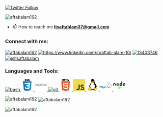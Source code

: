 

[![Twitter Follow](https://img.shields.io/twitter/follow/AftabCodes?style=social)](https://twitter.com/AftabCodes) <p align="left"><img src="https://komarev.com/ghpvc/?username=aftabalam162&label=Profile%20views&color=0e75b6&style=flat" alt="aftabalam162" /></p> 

- 📫 How to reach me **Itsaftablam37@gmail.com** 





<p align="left">  </p>


<h3 align="left">Connect with me:</h3>
<p align="left">
<a href="https://codepen.io/aftabalam162" target="blank"><img align="center" src="https://raw.githubusercontent.com/rahuldkjain/github-profile-readme-generator/master/src/images/icons/Social/codepen.svg" alt="aftabalam162" height="30" width="40" /></a>
<a href="https://linkedin.com/in/https://www.linkedin.com/in/aftab-alam-10/" target="blank"><img align="center" src="https://raw.githubusercontent.com/rahuldkjain/github-profile-readme-generator/master/src/images/icons/Social/linked-in-alt.svg" alt="https://www.linkedin.com/in/aftab-alam-10/" height="30" width="40" /></a>
<a href="https://stackoverflow.com/users/13403746" target="blank"><img align="center" src="https://raw.githubusercontent.com/rahuldkjain/github-profile-readme-generator/master/src/images/icons/Social/stack-overflow.svg" alt="13403746" height="30" width="40" /></a>
<a href="https://hashnode.com/@itsaftabalam" target="blank"><img align="center" src="https://raw.githubusercontent.com/rahuldkjain/github-profile-readme-generator/master/src/images/icons/Social/hashnode.svg" alt="@itsaftabalam" height="30" width="40" /></a>
</p>



<h3 align="left">Languages and Tools:</h3>
<p align="left"> <a href="https://www.gnu.org/software/bash/" target="_blank" rel="noreferrer"> <img src="https://www.vectorlogo.zone/logos/gnu_bash/gnu_bash-icon.svg" alt="bash" width="40" height="40"/> </a> <a href="https://www.w3schools.com/css/" target="_blank" rel="noreferrer"> <img src="https://raw.githubusercontent.com/devicons/devicon/master/icons/css3/css3-original-wordmark.svg" alt="css3" width="40" height="40"/> </a> <a href="https://expressjs.com" target="_blank" rel="noreferrer"> <img src="https://raw.githubusercontent.com/devicons/devicon/master/icons/express/express-original-wordmark.svg" alt="express" width="40" height="40"/> </a> <a href="https://git-scm.com/" target="_blank" rel="noreferrer"> <img src="https://www.vectorlogo.zone/logos/git-scm/git-scm-icon.svg" alt="git" width="40" height="40"/> </a> <a href="https://www.w3.org/html/" target="_blank" rel="noreferrer"> <img src="https://raw.githubusercontent.com/devicons/devicon/master/icons/html5/html5-original-wordmark.svg" alt="html5" width="40" height="40"/> </a> <a href="https://developer.mozilla.org/en-US/docs/Web/JavaScript" target="_blank" rel="noreferrer"> <img src="https://raw.githubusercontent.com/devicons/devicon/master/icons/javascript/javascript-original.svg" alt="javascript" width="40" height="40"/> </a> <a href="https://www.linux.org/" target="_blank" rel="noreferrer"> <img src="https://raw.githubusercontent.com/devicons/devicon/master/icons/linux/linux-original.svg" alt="linux" width="40" height="40"/> </a> <a href="https://www.mysql.com/" target="_blank" rel="noreferrer"> <img src="https://raw.githubusercontent.com/devicons/devicon/master/icons/mysql/mysql-original-wordmark.svg" alt="mysql" width="40" height="40"/> </a> <a href="https://nodejs.org" target="_blank" rel="noreferrer"> <img src="https://raw.githubusercontent.com/devicons/devicon/master/icons/nodejs/nodejs-original-wordmark.svg" alt="nodejs" width="40" height="40"/> </a> </p>

<p><img align="left" src="https://github-readme-stats.vercel.app/api/top-langs?username=aftabalam162&show_icons=true&locale=en&layout=compact" alt="aftabalam162" /></p>

<p>&nbsp;<img align="center" src="https://github-readme-stats.vercel.app/api?username=aftabalam162&show_icons=true&locale=en" alt="aftabalam162" /></p>

<p><img align="center" src="https://github-readme-streak-stats.herokuapp.com/?user=aftabalam162&" alt="aftabalam162" /></p>
